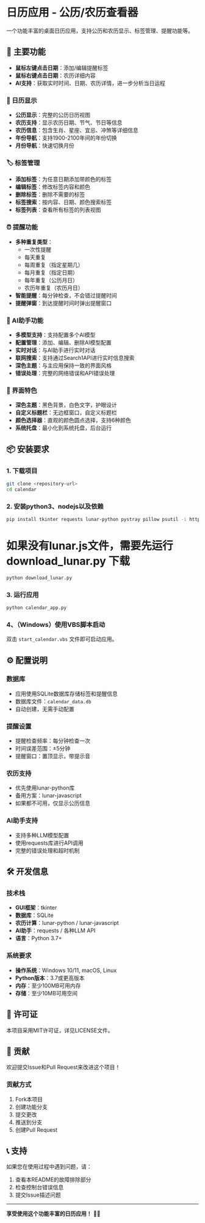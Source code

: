 # 日历应用 - 公历/农历查看器

一个功能丰富的桌面日历应用，支持公历和农历显示、标签管理、提醒功能等。

## 🌟 主要功能

- **鼠标左键点击日期**：添加/编辑提醒标签
- **鼠标右键点击日期**：农历详细内容
- **AI支持**：获取实时时间、日期、农历详情，进一步分析当日运程

### 📅 日历显示
- **公历显示**：完整的公历日历视图
- **农历支持**：显示农历日期、节气、节日等信息
- **农历信息**：包含生肖、星座、宜忌、冲煞等详细信息
- **年份导航**：支持1900-2100年间的年份切换
- **月份导航**：快速切换月份

### 🏷️ 标签管理
- **添加标签**：为任意日期添加带颜色的标签
- **编辑标签**：修改标签内容和颜色
- **删除标签**：删除不需要的标签
- **标签搜索**：按内容、日期、颜色搜索标签
- **标签列表**：查看所有标签的列表视图

### ⏰ 提醒功能
- **多种重复类型**：
  - 一次性提醒
  - 每天重复
  - 每周重复（指定星期几）
  - 每月重复（指定日期）
  - 每年重复（公历月日）
  - 农历年重复（农历月日）
- **智能提醒**：每分钟检查，不会错过提醒时间
- **提醒弹窗**：到达提醒时间时弹出提醒窗口

### 🤖 AI助手功能
- **多模型支持**：支持配置多个AI模型
- **配置管理**：添加、编辑、删除AI模型配置
- **实时对话**：与AI助手进行实时对话
- **联网搜索**：支持通过Search1API进行实时信息搜索
- **深色主题**：与主应用保持一致的界面风格
- **错误处理**：完整的网络错误和API错误处理

### 🎨 界面特色
- **深色主题**：黑色背景，白色文字，护眼设计
- **自定义标题栏**：无边框窗口，自定义标题栏
- **颜色选择器**：直观的颜色圆点选择，支持6种颜色
- **系统托盘**：最小化到系统托盘，后台运行

## 📦 安装要求



### 1. 下载项目
```bash
git clone <repository-url>
cd calendar
```
### 2. 安装python3、nodejs以及依赖
```bash
pip install tkinter requests lunar-python pystray pillow psutil -i https://pypi.tuna.tsinghua.edu.cn/simple
```
# 如果没有lunar.js文件，需要先运行 download_lunar.py 下载
```bash
python download_lunar.py
```
### 3. 运行应用
```bash
python calendar_app.py
```
### 4、（Windows）使用VBS脚本启动
双击 `start_calendar.vbs` 文件即可启动应用。


## ⚙️ 配置说明

### 数据库
- 应用使用SQLite数据库存储标签和提醒信息
- 数据库文件：`calendar_data.db`
- 自动创建，无需手动配置

### 提醒设置
- 提醒检查频率：每分钟检查一次
- 时间误差范围：±5分钟
- 提醒窗口：置顶显示，带提示音

### 农历支持
- 优先使用lunar-python库
- 备用方案：lunar-javascript
- 如果都不可用，仅显示公历信息

### AI助手支持
- 支持多种LLM模型配置
- 使用requests库进行API调用
- 完整的错误处理和超时机制




## 🛠️ 开发信息

### 技术栈
- **GUI框架**：tkinter
- **数据库**：SQLite
- **农历计算**：lunar-python / lunar-javascript
- **AI助手**：requests / 各种LLM API
- **语言**：Python 3.7+

### 系统要求
- **操作系统**：Windows 10/11, macOS, Linux
- **Python版本**：3.7或更高版本
- **内存**：至少100MB可用内存
- **存储**：至少10MB可用空间

## 📄 许可证

本项目采用MIT许可证，详见LICENSE文件。

## 🤝 贡献

欢迎提交Issue和Pull Request来改进这个项目！

### 贡献方式
1. Fork本项目
2. 创建功能分支
3. 提交更改
4. 推送到分支
5. 创建Pull Request

## 📞 支持

如果您在使用过程中遇到问题，请：
1. 查看本README的故障排除部分
2. 检查控制台错误信息
3. 提交Issue描述问题

---

**享受使用这个功能丰富的日历应用！** 📅✨